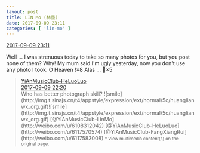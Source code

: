 ```yaml
---
layout: post
title: LIN Mo (林墨)
date: 2017-09-09 23:11
categories: [ 'lin-mo' ]
---
```


<div class="weibo-info">
  <a href="http://weibo.com/6108312042/Fl46P8CUI">2017-09-09 23:11</a>
</div>

Well … I was strenuous today to take so many photos for you, but you post none of them? Why! My mum said I'm ugly yesterday, now you don't use any photo I took. O Heaven !×8 Alas … 🤧×5

<!-- more -->

> <div class="weibo-post-name">
>   <a href="http://weibo.com/u/6117570574">YiAnMusicClub-HeLuoLuo</a>
> </div>
> <div class="weibo-info">
>   <a href="http://weibo.com/6117570574/Fl3Mab3TN">2017-09-09 22:20</a>
> </div>
> Who has better photograph skill? ![smile](http://img.t.sinajs.cn/t4/appstyle/expression/ext/normal/5c/huanglianwx_org.gif)![smile](http://img.t.sinajs.cn/t4/appstyle/expression/ext/normal/5c/huanglianwx_org.gif) [@YiAnMusicClub-LinMo](http://weibo.com/u/6108312042) [@YiAnMusicClub-HeLuoLuo](http://weibo.com/u/6117570574) [@YiAnMusicClub-FangXiangRui](http://weibo.com/u/6117583008)  
> <small>* View multimedia content(s) on the original page.</small>
